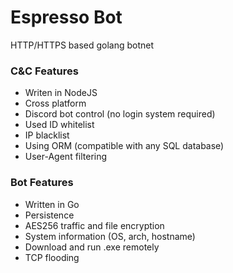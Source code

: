 # Espresso Bot

HTTP/HTTPS based golang botnet

### C&C Features

-   Writen in NodeJS
-   Cross platform
-   Discord bot control (no login system required)
-   Used ID whitelist
-   IP blacklist
-   Using ORM (compatible with any SQL database)
-   User-Agent filtering

### Bot Features

-   Written in Go
-   Persistence
-   AES256 traffic and file encryption
-   System information (OS, arch, hostname)
-   Download and run .exe remotely
-   TCP flooding
